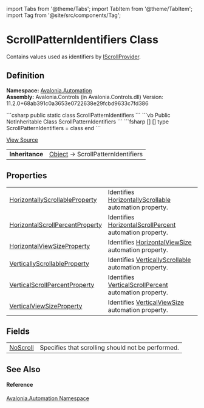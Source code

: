 import Tabs from '@theme/Tabs'; 
import TabItem from '@theme/TabItem'; 
import Tag from '@site/src/components/Tag'; 

# ScrollPatternIdentifiers Class


Contains values used as identifiers by <a href="T_Avalonia_Automation_Provider_IScrollProvider">IScrollProvider</a>.



## Definition
**Namespace:** <a href="N_Avalonia_Automation">Avalonia.Automation</a>  
**Assembly:** Avalonia.Controls (in Avalonia.Controls.dll) Version: 11.2.0+68ab391c0a3653e0722638e29fcbd9633c7fd386

<Tabs groupId="api-code-preview">
<TabItem value="csharp" label="C#">
```csharp
public static class ScrollPatternIdentifiers
```
</TabItem>
<TabItem value="vb" label="VB">
```vb
Public NotInheritable Class ScrollPatternIdentifiers
```
</TabItem>
<TabItem value="fsharp" label="F#">
```fsharp
[<AbstractClassAttribute>]
[<SealedAttribute>]
type ScrollPatternIdentifiers = class end
```
</TabItem>
</Tabs>



<a href="https://github.com/AvaloniaUI/Avalonia/tree/master/srcAvalonia.Controls/Automation/ScrollPatternIdentifiers.cs" title="View the source code">View Source</a>

<table>
<tr><td><strong>Inheritance</strong></td><td><a href="https://learn.microsoft.com/dotnet/api/system.object" target="_blank" rel="noopener noreferrer">Object</a>  →  ScrollPatternIdentifiers</td></tr>
</table>



## Properties
<table>
<tr>
<td><a href="P_Avalonia_Automation_ScrollPatternIdentifiers_HorizontallyScrollableProperty">HorizontallyScrollableProperty</a></td>
<td>Identifies <a href="P_Avalonia_Automation_Provider_IScrollProvider_HorizontallyScrollable">HorizontallyScrollable</a> automation property.</td>
</tr>
<tr>
<td><a href="P_Avalonia_Automation_ScrollPatternIdentifiers_HorizontalScrollPercentProperty">HorizontalScrollPercentProperty</a></td>
<td>Identifies <a href="P_Avalonia_Automation_Provider_IScrollProvider_HorizontalScrollPercent">HorizontalScrollPercent</a> automation property.</td>
</tr>
<tr>
<td><a href="P_Avalonia_Automation_ScrollPatternIdentifiers_HorizontalViewSizeProperty">HorizontalViewSizeProperty</a></td>
<td>Identifies <a href="P_Avalonia_Automation_Provider_IScrollProvider_HorizontalViewSize">HorizontalViewSize</a> automation property.</td>
</tr>
<tr>
<td><a href="P_Avalonia_Automation_ScrollPatternIdentifiers_VerticallyScrollableProperty">VerticallyScrollableProperty</a></td>
<td>Identifies <a href="P_Avalonia_Automation_Provider_IScrollProvider_VerticallyScrollable">VerticallyScrollable</a> automation property.</td>
</tr>
<tr>
<td><a href="P_Avalonia_Automation_ScrollPatternIdentifiers_VerticalScrollPercentProperty">VerticalScrollPercentProperty</a></td>
<td>Identifies <a href="P_Avalonia_Automation_Provider_IScrollProvider_VerticalScrollPercent">VerticalScrollPercent</a> automation property.</td>
</tr>
<tr>
<td><a href="P_Avalonia_Automation_ScrollPatternIdentifiers_VerticalViewSizeProperty">VerticalViewSizeProperty</a></td>
<td>Identifies <a href="P_Avalonia_Automation_Provider_IScrollProvider_VerticalViewSize">VerticalViewSize</a> automation property.</td>
</tr>
</table>

## Fields
<table>
<tr>
<td><a href="F_Avalonia_Automation_ScrollPatternIdentifiers_NoScroll">NoScroll</a></td>
<td>Specifies that scrolling should not be performed.</td>
</tr>
</table>

## See Also


#### Reference
<a href="N_Avalonia_Automation">Avalonia.Automation Namespace</a>  

